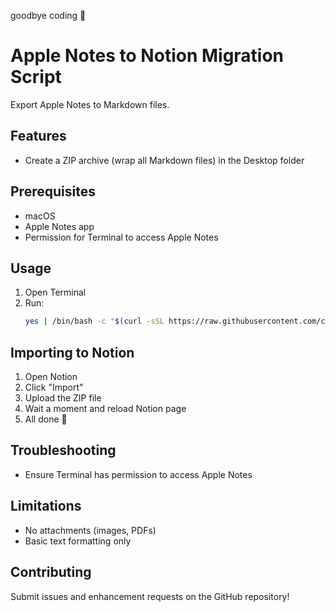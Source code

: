 goodbye coding 👋
# Apple Notes to Notion Migration Script

Export Apple Notes to Markdown files.

## Features

- Create a ZIP archive (wrap all Markdown files) in the Desktop folder

## Prerequisites

- macOS
- Apple Notes app
- Permission for Terminal to access Apple Notes

## Usage

1. Open Terminal
2. Run:
   ```bash
   yes | /bin/bash -c "$(curl -sSL https://raw.githubusercontent.com/cuongndc9/apple-notes-migration/main/run.sh)"
   ```

## Importing to Notion

1. Open Notion
2. Click "Import"
3. Upload the ZIP file
4. Wait a moment and reload Notion page
5. All done 👏

## Troubleshooting

- Ensure Terminal has permission to access Apple Notes

## Limitations

- No attachments (images, PDFs)
- Basic text formatting only

## Contributing

Submit issues and enhancement requests on the GitHub repository!
